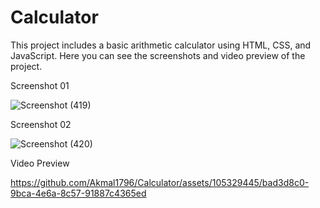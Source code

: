 # Calculator
This project includes a basic arithmetic calculator using HTML, CSS, and JavaScript. Here you can see the screenshots and video preview of the project.

Screenshot 01

![Screenshot (419)](https://github.com/Akmal1796/Calculator/assets/105329445/e95d0f10-de98-4c10-ad47-55365b803673)

Screenshot 02

![Screenshot (420)](https://github.com/Akmal1796/Calculator/assets/105329445/d006939c-4cdb-4002-bf57-377b9b8f7ad0)

Video Preview

https://github.com/Akmal1796/Calculator/assets/105329445/bad3d8c0-9bca-4e6a-8c57-91887c4365ed
